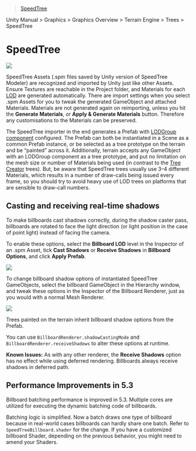 > [SpeedTree](http://docs.unity3d.com/Manual/SpeedTree.html)

Unity Manual > Graphics > Graphics Overview > Terrain Engine > Trees > SpeedTree

# SpeedTree

![](http://docs.unity3d.com/uploads/Main/SpeedTreeView.png)

SpeedTree Assets (.spm files saved by Unity version of SpeedTree Modeler) are recognized and imported by Unity just like other Assets. Ensure Textures are reachable in the Project folder, and Materials for each [LOD](http://docs.unity3d.com/Manual/LevelOfDetail.html) are generated automatically. There are import settings when you select .spm Assets for you to tweak the generated GameObject and attached Materials. Materials are not generated again on reimporting, unless you hit the **Generate Materials**, or **Apply & Generate Materials** button. Therefore any customisations to the Materials can be preserved.

The SpeedTree importer in the end generates a Prefab with [LODGroup component](http://docs.unity3d.com/Manual/class-LODGroup.html) configured. The Prefab can both be instantiated in a Scene as a common Prefab instance, or be selected as a tree prototype on the terrain and be “painted” across it. Additionally, terrain accepts any GameObject with an LODGroup component as a tree prototype, and put no limitation on the mesh size or number of Materials being used (in contrast to the [Tree Creator](http://docs.unity3d.com/Manual/class-Tree.html) trees). But, be aware that SpeedTree trees usually use 3–4 different Materials, which results in a number of draw-calls being issued every frame, so you should try to avoid heavy use of LOD trees on platforms that are sensible to draw-call numbers.

## Casting and receiving real-time shadows

To make billboards cast shadows correctly, during the shadow caster pass, billboards are rotated to face the light direction (or light position in the case of point light) instead of facing the camera.

To enable these options, select the **Billboard LOD** level in the Inspector of an .spm Asset, tick **Cast Shadows** or **Receive Shadows** in **Billboard Options**, and click **Apply Prefab**.

![](http://docs.unity3d.com/uploads/Main/speedtreeimportsettings_light.png)

To change billboard shadow options of instantiated SpeedTree GameObjects, select the billboard GameObject in the Hierarchy window, and tweak these options in the Inspector of the Billboard Renderer, just as you would with a normal Mesh Renderer.

![](http://docs.unity3d.com/uploads/Main/BillboardRendererInspector_Light.png)

Trees painted on the terrain inherit billboard shadow options from the Prefab.

You can use `BillboardRenderer.shadowCastingMode` and `BillboardRenderer.receiveShadows` to alter these options at runtime.

**Known Issues:** As with any other renderer, the **Receive Shadows** option has no effect while using deferred rendering. Billboards always receive shadows in deferred path.

## Performance Improvements in 5.3

Billboard batching performance is improved in 5.3. Multiple cores are utilized for executing the dynamic batching code of billboards.

Batching logic is simplified. Now a batch draws one type of billboard because in real-world cases billboards can hardly share one batch. Refer to `SpeedTreeBillboard.shader` for the change. If you have a customized billboard Shader, depending on the previous behavior, you might need to amend your Shaders.
